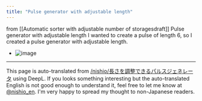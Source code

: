 ```yaml
---
title: "Pulse generator with adjustable length"
---
```


from  [[Automatic sorter with adjustable number of storagesdraft]]
Pulse generator with adjustable length
I wanted to create a pulse of length 6, so I created a pulse generator with adjustable length.
- ![image](https://gyazo.com/9b6e281336306caaef84ebb71d360bc7/thumb/1000)

---
This page is auto-translated from [/nishio/長さを調整できるパルスジェネレータ](https://scrapbox.io/nishio/長さを調整できるパルスジェネレータ) using DeepL. If you looks something interesting but the auto-translated English is not good enough to understand it, feel free to let me know at [@nishio_en](https://twitter.com/nishio_en). I'm very happy to spread my thought to non-Japanese readers.